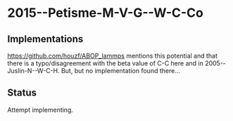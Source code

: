 # 2015--Petisme-M-V-G--W-C-Co

## Implementations


https://github.com/houzf/ABOP_lammps mentions this potential and that there is a typo/disagreement with the beta value of C-C here and in 2005--Juslin-N--W-C-H. But, but no implementation found there...

## Status

Attempt implementing.
